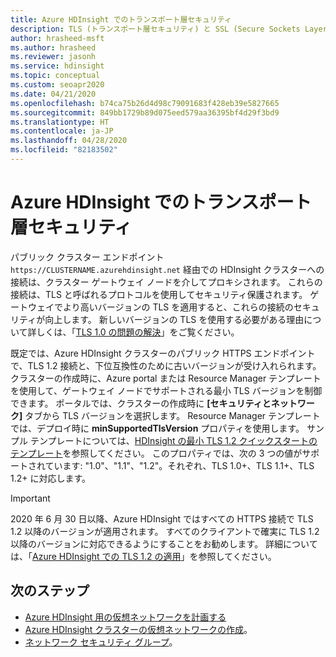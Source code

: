 ```yaml
---
title: Azure HDInsight でのトランスポート層セキュリティ
description: TLS (トランスポート層セキュリティ) と SSL (Secure Sockets Layer) は、コンピューター ネットワーク上の通信にセキュリティを確保する暗号プロトコルです。
author: hrasheed-msft
ms.author: hrasheed
ms.reviewer: jasonh
ms.service: hdinsight
ms.topic: conceptual
ms.custom: seoapr2020
ms.date: 04/21/2020
ms.openlocfilehash: b74ca75b26d4d98c79091683f428eb39e5827665
ms.sourcegitcommit: 849bb1729b89d075eed579aa36395bf4d29f3bd9
ms.translationtype: HT
ms.contentlocale: ja-JP
ms.lasthandoff: 04/28/2020
ms.locfileid: "82183502"
---
```

# <a name="transport-layer-security-in-azure-hdinsight"></a>Azure HDInsight でのトランスポート層セキュリティ

パブリック クラスター エンドポイント `https://CLUSTERNAME.azurehdinsight.net` 経由での HDInsight クラスターへの接続は、クラスター ゲートウェイ ノードを介してプロキシされます。 これらの接続は、TLS と呼ばれるプロトコルを使用してセキュリティ保護されます。 ゲートウェイでより高いバージョンの TLS を適用すると、これらの接続のセキュリティが向上します。 新しいバージョンの TLS を使用する必要がある理由について詳しくは、「[TLS 1.0 の問題の解決](https://docs.microsoft.com/security/solving-tls1-problem)」をご覧ください。

既定では、Azure HDInsight クラスターのパブリック HTTPS エンドポイントで、TLS 1.2 接続と、下位互換性のために古いバージョンが受け入れられます。 クラスターの作成時に、Azure portal または Resource Manager テンプレートを使用して、ゲートウェイ ノードでサポートされる最小 TLS バージョンを制御できます。 ポータルでは、クラスターの作成時に **[セキュリティとネットワーク]** タブから TLS バージョンを選択します。 Resource Manager テンプレートでは、デプロイ時に **minSupportedTlsVersion** プロパティを使用します。 サンプル テンプレートについては、[HDInsight の最小 TLS 1.2 クイックスタートのテンプレート](https://github.com/Azure/azure-quickstart-templates/tree/master/101-hdinsight-minimum-tls)を参照してください。 このプロパティでは、次の 3 つの値がサポートされています: "1.0"、"1.1"、"1.2"。それぞれ、TLS 1.0+、TLS 1.1+、TLS 1.2+ に対応します。

> [!IMPORTANT]
> 2020 年 6 月 30 日以降、Azure HDInsight ではすべての HTTPS 接続で TLS 1.2 以降のバージョンが適用されます。 すべてのクライアントで確実に TLS 1.2 以降のバージョンに対応できるようにすることをお勧めします。 詳細については、「[Azure HDInsight での TLS 1.2 の適用](https://azure.microsoft.com/updates/azure-hdinsight-tls-12-enforcement/)」を参照してください。

## <a name="next-steps"></a>次のステップ

* [Azure HDInsight 用の仮想ネットワークを計画する](./hdinsight-plan-virtual-network-deployment.md)
* [Azure HDInsight クラスターの仮想ネットワークの作成](hdinsight-create-virtual-network.md)。
* [ネットワーク セキュリティ グループ](../virtual-network/security-overview.md)。
